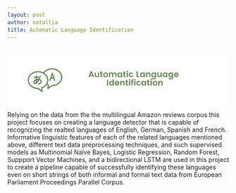 ```yaml
---
layout: post
author: natallia
title: Automatic Language Identification
---
```

<br>
<img src ="images/language.png">
Relying on the data from the the multilingual Amazon reviews corpus this project focuses on creating a language detector that is capable of recognizing the realted languages of English, German, Spanish and French. Informative linguistic features of each of the related languages mentioned above, different text data preprocessing techniques, and such supervised models as Multinomial Naïve Bayes, Logistic Regression, Random Forest, Suppport Vector Machines, and a bidirectional LSTM are used in this project to create a pipeline capable of successfully identifying these languages even on short strings of both informal and formal text data from European Parliament Proceedings Parallel Corpus.
